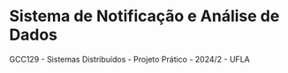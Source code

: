 # Sistema de Notificação e Análise de Dados

GCC129 - Sistemas Distribuídos - Projeto Prático - 2024/2 - UFLA
